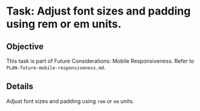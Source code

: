 # Task: Adjust font sizes and padding using rem or em units.

## Objective
This task is part of Future Considerations: Mobile Responsiveness. Refer to `PLAN-future-mobile-responsiveness.md`.

## Details
Adjust font sizes and padding using `rem` or `em` units.
